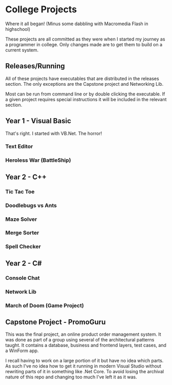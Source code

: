 # College Projects

Where it all began! (Minus some dabbling with Macromedia Flash in highschool)

These projects are all committed as they were when I started my journey as a programmer in college. Only changes made are to get them to build on a current system.

## Releases/Running
All of these projects have executables that are distributed in the releases section. The only exceptions are the Capstone project and Networking Lib.

Most can be run from command line or by double clicking the executable. If a given project requires special instructions it will be included in the relevant section.

## Year 1 - Visual Basic
That's right. I started with VB.Net. The horror!

### Text Editor
### Heroless War (BattleShip)

## Year 2 - C++
### Tic Tac Toe
### Doodlebugs vs Ants
### Maze Solver
### Merge Sorter
### Spell Checker

## Year 2 - C#
### Console Chat
### Network Lib
### March of Doom (Game Project)

## Capstone Project - PromoGuru
This was the final project, an online product order management system. It was done as part of a group using several of the architectural patterns taught. It contains a database, business and frontend layers, test cases, and a WinForm app.

I recall having to work on a large portion of it but have no idea which parts. As such I've no idea how to get it running in modern Visual Studio without rewriting parts of it in something like .Net Core. To avoid losing the archival nature of this repo and changing too much I've left it as it was.